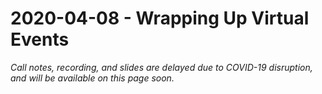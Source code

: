 # 2020-04-08 - Wrapping Up Virtual Events

_Call notes, recording, and slides are delayed due to COVID-19 disruption, and will be available on this page soon._


